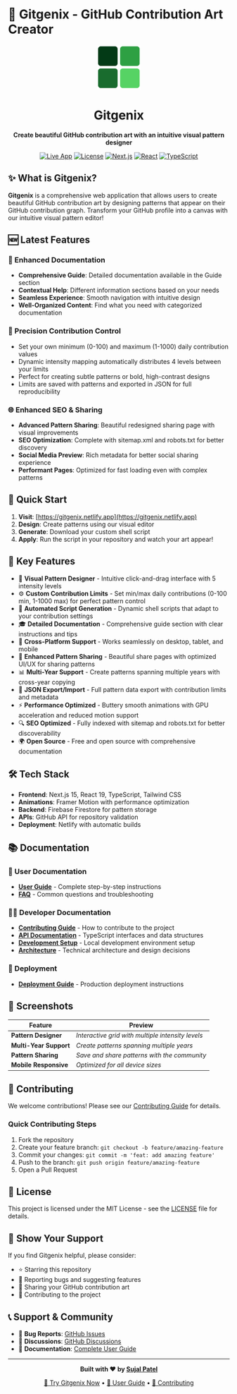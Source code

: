 # 🎨 Gitgenix - GitHub Contribution Art Creator

<div align="center">

<img src="./public/logo/Gitgenix%20-%20Dark.svg" alt="Gitgenix Logo" width="100" height="100">

# Gitgenix

**Create beautiful GitHub contribution art with an intuitive visual pattern designer**

[![Live App](https://img.shields.io/badge/🚀_Live_App-gitgenix.netlify.app-blue?style=for-the-badge)](https://gitgenix.netlify.app)
[![License](https://img.shields.io/badge/License-MIT-green?style=for-the-badge)](./LICENSE)
[![Next.js](https://img.shields.io/badge/Next.js-15-black?style=for-the-badge&logo=next.js)](https://nextjs.org)
[![React](https://img.shields.io/badge/React-19-blue?style=for-the-badge&logo=react)](https://react.dev)
[![TypeScript](https://img.shields.io/badge/TypeScript-5-blue?style=for-the-badge&logo=typescript)](https://typescriptlang.org)

</div>

## ✨ What is Gitgenix?

**Gitgenix** is a comprehensive web application that allows users to create beautiful GitHub contribution art by designing patterns that appear on their GitHub contribution graph. Transform your GitHub profile into a canvas with our intuitive visual pattern editor!

## 🆕 Latest Features

### 🔄 Enhanced Documentation

- **Comprehensive Guide**: Detailed documentation available in the Guide section
- **Contextual Help**: Different information sections based on your needs
- **Seamless Experience**: Smooth navigation with intuitive design
- **Well-Organized Content**: Find what you need with categorized documentation

### 🎯 Precision Contribution Control

- Set your own minimum (0-100) and maximum (1-1000) daily contribution values
- Dynamic intensity mapping automatically distributes 4 levels between your limits
- Perfect for creating subtle patterns or bold, high-contrast designs
- Limits are saved with patterns and exported in JSON for full reproducibility

### 🌐 Enhanced SEO & Sharing

- **Advanced Pattern Sharing**: Beautiful redesigned sharing page with visual improvements
- **SEO Optimization**: Complete with sitemap.xml and robots.txt for better discovery
- **Social Media Preview**: Rich metadata for better social sharing experience
- **Performant Pages**: Optimized for fast loading even with complex patterns

## 🚀 Quick Start

1. **Visit**: [https://gitgenix.netlify.app](https://gitgenix.netlify.app)
2. **Design**: Create patterns using our visual editor
3. **Generate**: Download your custom shell script
4. **Apply**: Run the script in your repository and watch your art appear!

## 🎯 Key Features

- 🎨 **Visual Pattern Designer** - Intuitive click-and-drag interface with 5 intensity levels
- ⚙️ **Custom Contribution Limits** - Set min/max daily contributions (0-100 min, 1-1000 max) for perfect pattern control
- 🚀 **Automated Script Generation** - Dynamic shell scripts that adapt to your contribution settings
- 🎓 **Detailed Documentation** - Comprehensive guide section with clear instructions and tips
- 📱 **Cross-Platform Support** - Works seamlessly on desktop, tablet, and mobile
- 🔄 **Enhanced Pattern Sharing** - Beautiful share pages with optimized UI/UX for sharing patterns
- 📊 **Multi-Year Support** - Create patterns spanning multiple years with cross-year copying
- 💾 **JSON Export/Import** - Full pattern data export with contribution limits and metadata
- ⚡ **Performance Optimized** - Buttery smooth animations with GPU acceleration and reduced motion support
- 🔍 **SEO Optimized** - Fully indexed with sitemap and robots.txt for better discoverability
- 🌍 **Open Source** - Free and open source with comprehensive documentation

## 🛠️ Tech Stack

- **Frontend**: Next.js 15, React 19, TypeScript, Tailwind CSS
- **Animations**: Framer Motion with performance optimization
- **Backend**: Firebase Firestore for pattern storage
- **APIs**: GitHub API for repository validation
- **Deployment**: Netlify with automatic builds

## 📚 Documentation

### 📖 User Documentation

- **[User Guide](./docs/USER_GUIDE.md)** - Complete step-by-step instructions
- **[FAQ](./docs/FAQ.md)** - Common questions and troubleshooting

### 👨‍💻 Developer Documentation

- **[Contributing Guide](./docs/CONTRIBUTING.md)** - How to contribute to the project
- **[API Documentation](./docs/API.md)** - TypeScript interfaces and data structures
- **[Development Setup](./docs/DEVELOPMENT.md)** - Local development environment setup
- **[Architecture](./docs/ARCHITECTURE.md)** - Technical architecture and design decisions

### 🚀 Deployment

- **[Deployment Guide](./docs/DEPLOYMENT.md)** - Production deployment instructions

## 🎨 Screenshots

<div align="center">

| Feature                | Preview                                           |
| ---------------------- | ------------------------------------------------- |
| **Pattern Designer**   | _Interactive grid with multiple intensity levels_ |
| **Multi-Year Support** | _Create patterns spanning multiple years_         |
| **Pattern Sharing**    | _Save and share patterns with the community_      |
| **Mobile Responsive**  | _Optimized for all device sizes_                  |

</div>

## 🤝 Contributing

We welcome contributions! Please see our [Contributing Guide](./docs/CONTRIBUTING.md) for details.

### Quick Contributing Steps

1. Fork the repository
2. Create your feature branch: `git checkout -b feature/amazing-feature`
3. Commit your changes: `git commit -m 'feat: add amazing feature'`
4. Push to the branch: `git push origin feature/amazing-feature`
5. Open a Pull Request

## 📄 License

This project is licensed under the MIT License - see the [LICENSE](./LICENSE) file for details.

## 🌟 Show Your Support

If you find Gitgenix helpful, please consider:

- ⭐ Starring this repository
- 🐛 Reporting bugs and suggesting features
- 🎨 Sharing your GitHub contribution art
- 🤝 Contributing to the project

## 📞 Support & Community

- 🐛 **Bug Reports**: [GitHub Issues](https://github.com/thesujalpatel/gitgenix/issues)
- 💬 **Discussions**: [GitHub Discussions](https://github.com/thesujalpatel/gitgenix/discussions)
- 📖 **Documentation**: [Complete User Guide](./docs/USER_GUIDE.md)

---

<div align="center">

**Built with ❤️ by [Sujal Patel](https://github.com/thesujalpatel)**

[🚀 Try Gitgenix Now](https://gitgenix.netlify.app/) • [📖 User Guide](./docs/USER_GUIDE.md) • [🤝 Contributing](./docs/CONTRIBUTING.md)

</div>
